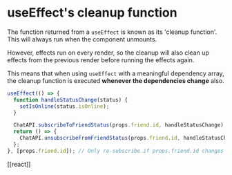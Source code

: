 # useEffect's cleanup function

The function returned from a `useEffect` is known as its 'cleanup function'. This will always run when the component unmounts.

However, effects run on every render, so the cleanup will also clean up effects from the previous render before running the effects again.

This means that when using `useEffect` with a meaningful dependency array, the cleanup function is executed **whenever the dependencies change** also.

```jsx
useEffect(() => {
  function handleStatusChange(status) {
    setIsOnline(status.isOnline);
  }

  ChatAPI.subscribeToFriendStatus(props.friend.id, handleStatusChange);
  return () => {
    ChatAPI.unsubscribeFromFriendStatus(props.friend.id, handleStatusChange);
  };
}, [props.friend.id]); // Only re-subscribe if props.friend.id changes
```


[[react]]